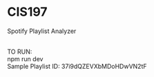 # CIS197

Spotify Playlist Analyzer

<br/>
TO RUN: 
<br/>
npm run dev
<br/>
Sample Playlist ID: 37i9dQZEVXbMDoHDwVN2tF
